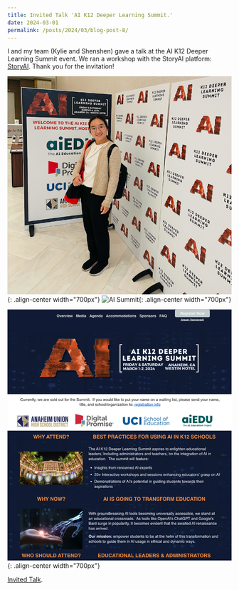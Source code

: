 ```yaml
---
title: Invited Talk 'AI K12 Deeper Learning Summit.'
date: 2024-03-01
permalink: /posts/2024/03/blog-post-8/
---
```


I and my team (Kylie and Shenshen) gave a talk at the AI K12 Deeper Learning Summit event.
We ran a workshop with the StoryAI platform: [StoryAI](https://story-ai.co/index.html#/).
Thank you for the invitation!

![AI Summit](/images/aisummit-ariel.png){: .align-center width="700px"}
![AI Summit](/images/presentation_00.png){: .align-center width="700px"}


![AI Summit](/images/aisummit.png){: .align-center width="700px"}



[Invited Talk](https://web.cvent.com/event/878601bf-fb79-4341-ae2f-e319ac3d1c2f/websitePage:5a84a07b-ec3d-435e-a8c6-9ab7d293d6bc).
